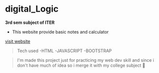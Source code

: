 # digital_Logic

**3rd sem subject of ITER**

- This website provide basic notes and calculator

[visit website](https://abhishek622.github.io/digital_Logic.github.io/)

> Tech used
> -HTML
> -JAVASCRIPT
> -BOOTSTRAP

>I'm made this project just for practicing my web dev skill and since i don't have much of idea so i merge it with my college subject 🙂
